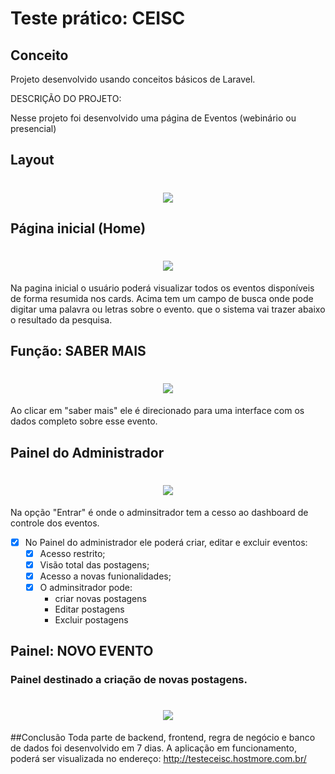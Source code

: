 

<h1>Teste prático: CEISC</h1>




## Conceito


Projeto desenvolvido usando conceitos básicos de Laravel.


DESCRIÇÃO DO PROJETO:

Nesse projeto foi desenvolvido uma página de Eventos (webinário ou presencial)



## Layout



<h1 align="center">
    <img  src="https://user-images.githubusercontent.com/45882588/111509234-4a9bcc80-872b-11eb-9a9f-f630ff43cb1b.JPG" />
</h1>





## Página inicial (Home)


<h1 align="center">
    <img  src="https://user-images.githubusercontent.com/45882588/111513113-38239200-872f-11eb-97c4-04299fff21fc.png" />
</h1>

Na pagina inicial o usuário poderá visualizar todos os eventos disponíveis de forma resumida nos cards.
Acima tem um campo de busca onde pode digitar uma palavra ou letras sobre o evento.
que o sistema vai trazer abaixo o resultado da pesquisa. 

## Função: SABER MAIS
<h1 align="center">
    <img  src="https://user-images.githubusercontent.com/45882588/111556873-52c72c80-876a-11eb-9b23-1ee4d5c2e2a3.jpg" />
</h1>
Ao clicar em "saber mais" ele é direcionado para uma interface com os dados completo sobre esse evento.

## Painel do Administrador
<h1 align="center">
    <img  src="https://user-images.githubusercontent.com/45882588/111512206-4329f280-872e-11eb-9651-34e9b144383d.jpg" />
</h1>

Na opção "Entrar" é onde o adminsitrador tem a cesso ao dashboard de controle dos eventos.

- [x] No Painel do administrador ele poderá criar, editar e excluir eventos:
   - [x] Acesso restrito;
   - [x] Visão total das postagens;
   - [x] Acesso a novas funionalidades;
   - [x] O adminsitrador pode:
     - criar novas postagens
     - Editar postagens
     - Excluir postagens

## Painel: NOVO EVENTO
<H3>Painel destinado a criação de novas postagens.</H3>
<h1 align="center">
    <img  src="https://user-images.githubusercontent.com/45882588/111556485-82c20000-8769-11eb-8856-c56a6e03c7e7.jpg" />
</h1>


##Conclusão
Toda parte de backend, frontend, regra de negócio e banco de dados foi desenvolvido em 7 dias. 
A aplicação em funcionamento, poderá ser visualizada no endereço: http://testeceisc.hostmore.com.br/






